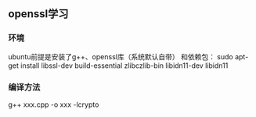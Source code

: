 ## openssl学习

### 环境
ubuntu前提是安装了g++、openssl库（系统默认自带）
和依赖包：
sudo apt-get install libssl-dev build-essential zlibczlib-bin libidn11-dev libidn11

### 编译方法
g++ xxx.cpp -o xxx -lcrypto

